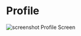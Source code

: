 # Profile


![screenshot Profile Screen](https://user-images.githubusercontent.com/100939092/160858518-8f976c5e-9f93-483b-8e99-7da65a71a3ab.png)
